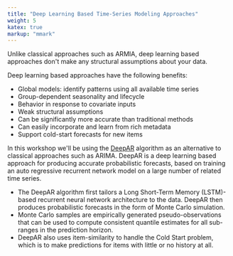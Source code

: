 ```yaml
---
title: "Deep Learning Based Time-Series Modeling Approaches"
weight: 5
katex: true
markup: "mmark"
---
```


Unlike classical approaches such as ARMIA, deep learning based approaches don't make any structural assumptions about your data.

Deep learning based approaches have the following benefits:
* Global models: identify patterns using all available time series
* Group-dependent seasonality and lifecycle
* Behavior in response to covariate inputs
* Weak structural assumptions
* Can be significantly more accurate than traditional methods
* Can easily incorporate and learn from rich metadata
* Support cold-start forecasts for new items

In this workshop we'll be using the [DeepAR](https://arxiv.org/abs/1704.04110) algorithm as an alternative to classical approaches such as ARIMA.
DeepAR is a deep learning based approach for producing accurate probabilistic forecasts, based on training an auto regressive recurrent network model on a large number of related time series.

* The DeepAR algorithm first tailors a Long Short-Term Memory (LSTM)-based recurrent neural network architecture to the data. DeepAR then produces probabilistic forecasts in the form of Monte Carlo simulation.
* Monte Carlo samples are empirically generated pseudo-observations that can be used to compute consistent quantile estimates for all sub-ranges in the prediction horizon.
* DeepAR also uses item-similarity to handle the Cold Start problem, which is to make predictions for items with little or no history at all.
